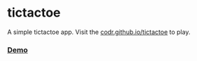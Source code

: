 tictactoe
=========
A simple tictactoe app. Visit the [codr.github.io/tictactoe](http://codr.github.io/tictactoe) to play.

### [Demo](http://codr.github.io/tictactoe)
